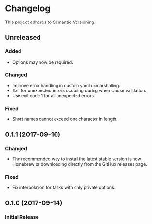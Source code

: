 # Changelog
This project adheres to [Semantic Versioning](http://semver.org/spec/v2.0.0.html).

## Unreleased
### Added
- Options may now be required.

### Changed
- Improve error handling in custom yaml unmarshalling.
- Exit for unexpected errors occuring during when clause validation.
- Use exit code 1 for all unexpected errors.

### Fixed
- Short names cannot exceed one character in length.

## 0.1.1 (2017-09-16)
### Changed
- The recommended way to install the latest stable version is now Homebrew or
  downloading directly from the GitHub releases page.

### Fixed
- Fix interpolation for tasks with only private options.

## 0.1.0 (2017-09-14)
### Initial Release
